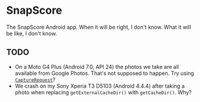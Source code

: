 # SnapScore

The SnapScore Android app.  When it will be right, I don't know.  What it will be like, I
don't know.

## TODO

*   On a Moto G4 Plus (Android 7.0, API 24) the photos we take are all available from
    Google Photos.  That's not supposed to happen.  Try using [`CaptureRequest`][1]?
*   We crash on my Sony Xperia T3 D5103 (Android 4.4.4) after taking a photo when
    replacing `getExternalCacheDir()` with `getCacheDir()`.  Why?

[1]: https://developer.android.com/reference/android/hardware/camera2/CaptureRequest
